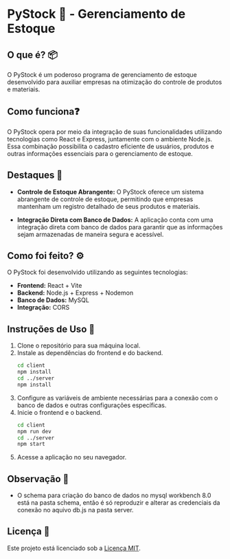 # PyStock 🐍 - Gerenciamento de Estoque 

## O que é? 📦

O PyStock é um poderoso programa de gerenciamento de estoque desenvolvido para auxiliar empresas na otimização do controle de produtos e materiais.

## Como funciona❓

O PyStock opera por meio da integração de suas funcionalidades utilizando tecnologias como React e Express, juntamente com o ambiente Node.js. Essa combinação possibilita o cadastro eficiente de usuários, produtos e outras informações essenciais para o gerenciamento de estoque.

## Destaques 🚀

- **Controle de Estoque Abrangente:** O PyStock oferece um sistema abrangente de controle de estoque, permitindo que empresas mantenham um registro detalhado de seus produtos e materiais.

- **Integração Direta com Banco de Dados:** A aplicação conta com uma integração direta com banco de dados para garantir que as informações sejam armazenadas de maneira segura e acessível.

## Como foi feito? ⚙️

O PyStock foi desenvolvido utilizando as seguintes tecnologias:

- **Frontend:** React + Vite
- **Backend:** Node.js + Express + Nodemon
- **Banco de Dados:** MySQL
- **Integração:** CORS

## Instruções de Uso 📝

1. Clone o repositório para sua máquina local.
2. Instale as dependências do frontend e do backend.
   ```bash
   cd client
   npm install
   cd ../server
   npm install
   ```
3. Configure as variáveis de ambiente necessárias para a conexão com o banco de dados e outras configurações específicas.
4. Inicie o frontend e o backend.
   ```bash
   cd client
   npm run dev
   cd ../server
   npm start
   ```
5. Acesse a aplicação no seu navegador.

## Observação 🧐
- O schema para criação do banco de dados no mysql workbench 8.0 está na pasta schema, então é só reproduzir e alterar as credenciais da conexão no aquivo db.js na pasta server.

## Licença 📄

Este projeto está licenciado sob a [Licença MIT](LICENSE).
